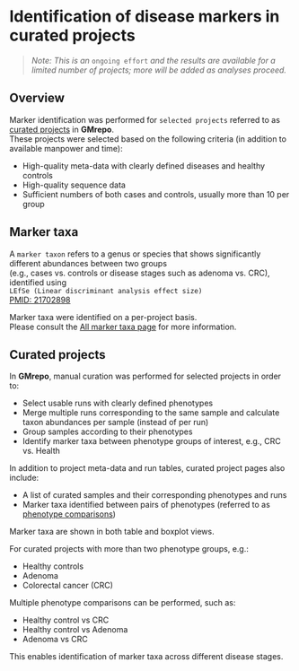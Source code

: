 
# Identification of disease markers in curated projects

> *Note: This is an* `ongoing effort` *and the results are available for a limited number of projects; more will be added as analyses proceed.*

## Overview

Marker identification was performed for `selected projects` referred to as  [curated projects](https://gmrepo2025.humangut.info:8443/data/curatedProjects) in **GMrepo**.  
These projects were selected based on the following criteria (in addition to available manpower and time):

- High-quality meta-data with clearly defined diseases and healthy controls
- High-quality sequence data
- Sufficient numbers of both cases and controls, usually more than 10 per group

## Marker taxa

A `marker taxon` refers to a genus or species that shows significantly different abundances between two groups  
(e.g., cases vs. controls or disease stages such as adenoma vs. CRC), identified using  
`LEfSe (Linear discriminant analysis effect size)`  
[PMID: 21702898](https://www.ncbi.nlm.nih.gov/pubmed/21702898)

Marker taxa were identified on a per-project basis.  
Please consult the [All marker taxa page](https://gmrepo2025.humangut.info:8443/taxon/marker) for more information.

## Curated projects

In **GMrepo**, manual curation was performed for selected projects in order to:

- Select usable runs with clearly defined phenotypes
- Merge multiple runs corresponding to the same sample and calculate taxon abundances per sample (instead of per run)
- Group samples according to their phenotypes
- Identify marker taxa between phenotype groups of interest, e.g., CRC vs. Health

<!--Curated projects are highlighted with a ✔️ symbol.  -->
In addition to project meta-data and run tables, curated project pages also include:

- A list of curated samples and their corresponding phenotypes and runs
- Marker taxa identified between pairs of phenotypes (referred to as [phenotype comparisons](https://gmrepo2025.humangut.info:8443/phenotypes/comparisons))  

Marker taxa are shown in both table and boxplot views.



For curated projects with more than two phenotype groups, e.g.:

- Healthy controls
- Adenoma
- Colorectal cancer (CRC)

Multiple phenotype comparisons can be performed, such as:

- Healthy control  vs  CRC
- Healthy control  vs  Adenoma
- Adenoma  vs  CRC

This enables identification of marker taxa across different disease stages.
<!--
See [PRJEB6070](https://gmrepo.humangut.info/data/project/PRJEB6070) for an example.


---

So far, **GMrepo** includes:

- 299 [curated projects](https://gmrepo2025.humangut.info:8443/data/curatedProjects), 
- 81 [diseases](https://gmrepo2025.humangut.info:8443/phenotypes/comparisons), 
- 31,085 samples.

-->